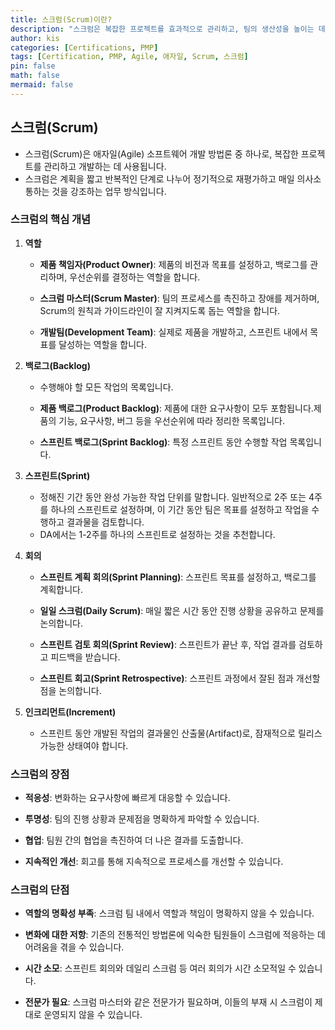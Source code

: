 ```yaml
---
title: 스크럼(Scrum)이란?
description: "스크럼은 복잡한 프로젝트를 효과적으로 관리하고, 팀의 생산성을 높이는 데 도움을 주는 강력한 도구입니다. 팀의 자율성과 협업을 중시하는 스크럼을 통해 팀은 더욱 유연하고 혁신적으로 변화할 수 있습니다."
author: kis
categories: [Certifications, PMP]
tags: [Certification, PMP, Agile, 애자일, Scrum, 스크럼]
pin: false
math: false
mermaid: false
---
```


## 스크럼(Scrum)

- 스크럼(Scrum)은 애자일(Agile) 소프트웨어 개발 방법론 중 하나로, 복잡한 프로젝트를 관리하고 개발하는 데 사용됩니다. 
- 스크럼은 계획을 짧고 반복적인 단계로 나누어 정기적으로 재평가하고 매일 의사소통하는 것을 강조하는 업무 방식입니다.


### 스크럼의 핵심 개념
1. **역할**
    - **제품 책임자(Product Owner)**: 제품의 비전과 목표를 설정하고, 백로그를 관리하며, 우선순위를 결정하는 역할을 합니다.
    
    - **스크럼 마스터(Scrum Master)**: 팀의 프로세스를 촉진하고 장애를 제거하며, Scrum의 원칙과 가이드라인이 잘 지켜지도록 돕는 역할을 합니다.
    
    - **개발팀(Development Team)**: 실제로 제품을 개발하고, 스프린트 내에서 목표를 달성하는 역할을 합니다.

2. **백로그(Backlog)**
    - 수행해야 할 모든 작업의 목록입니다. 

    - **제품 백로그(Product Backlog)**: 제품에 대한 요구사항이 모두 포함됩니다.제품의 기능, 요구사항, 버그 등을 우선순위에 따라 정리한 목록입니다.

    - **스프린트 백로그(Sprint Backlog)**: 특정 스프린트 동안 수행할 작업 목록입니다.

3. **스프린트(Sprint)**
    - 정해진 기간 동안 완성 가능한 작업 단위를 말합니다. 일반적으로 2주 또는 4주를 하나의 스프린트로 설정하며, 이 기간 동안 팀은 목표를 설정하고 작업을 수행하고 결과물을 검토합니다.
    - DA에서는 1-2주를 하나의 스프린트로 설정하는 것을 추천합니다.


4. **회의**
    - **스프린트 계획 회의(Sprint Planning)**: 스프린트 목표를 설정하고, 백로그를 계획합니다.

    - **일일 스크럼(Daily Scrum)**: 매일 짧은 시간 동안 진행 상황을 공유하고 문제를 논의합니다.

    - **스프린트 검토 회의(Sprint Review)**: 스프린트가 끝난 후, 작업 결과를 검토하고 피드백을 받습니다.

    - **스프린트 회고(Sprint Retrospective)**: 스프린트 과정에서 잘된 점과 개선할 점을 논의합니다.

5. **인크리먼트(Increment)**
    - 스프린트 동안 개발된 작업의 결과물인 산출물(Artifact)로, 잠재적으로 릴리스 가능한 상태여야 합니다.

### 스크럼의 장점

- **적응성**: 변화하는 요구사항에 빠르게 대응할 수 있습니다.

- **투명성**: 팀의 진행 상황과 문제점을 명확하게 파악할 수 있습니다.

- **협업**: 팀원 간의 협업을 촉진하여 더 나은 결과를 도출합니다.

- **지속적인 개선**: 회고를 통해 지속적으로 프로세스를 개선할 수 있습니다.

### 스크럼의 단점

- **역할의 명확성 부족**: 스크럼 팀 내에서 역할과 책임이 명확하지 않을 수 있습니다.

- **변화에 대한 저항**: 기존의 전통적인 방법론에 익숙한 팀원들이 스크럼에 적응하는 데 어려움을 겪을 수 있습니다.

- **시간 소모**: 스프린트 회의와 데일리 스크럼 등 여러 회의가 시간 소모적일 수 있습니다.

- **전문가 필요**: 스크럼 마스터와 같은 전문가가 필요하며, 이들의 부재 시 스크럼이 제대로 운영되지 않을 수 있습니다.



